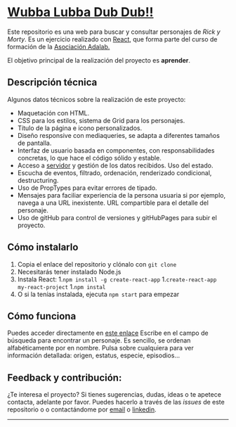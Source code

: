 # [Wubba Lubba Dub Dub!!][beta]

Este repositorio es una web para buscar y consultar personajes de _Rick y Morty_. Es un ejercicio realizado con [React](https://es.reactjs.org/), que forma parte del curso de formación de la [Asociación Adalab.](https://adalab.es/)

El objetivo principal de la realización del proyecto es **aprender**.

## Descripción técnica

Algunos datos técnicos sobre la realización de este proyecto:

- Maquetación con HTML.
- CSS para los estilos, sistema de Grid para los personajes.
- Título de la página e icono personalizados.
- Diseño responsive con mediaqueries, se adapta a diferentes tamaños de pantalla.
- Interfaz de usuario basada en componentes, con responsabilidades concretas, lo que hace el código sólido y estable.
- Acceso a [servidor](https://rickandmortyapi.com/documentation/#get-all-characters) y gestión de los datos recibidos. Uso del estado.
- Escucha de eventos, filtrado, ordenación, renderizado condicional, destructuring.
- Uso de PropTypes para evitar errores de tipado.
- Mensajes para faciliar experiencia de la persona usuaria si por ejemplo, navega a una URL inexistente. URL compartible para el detalle del personaje.
- Uso de gitHub para control de versiones y gitHubPages para subir el proyecto.

## Cómo instalarlo

1. Copia el enlace del repositorio y clónalo con `git clone`
1. Necesitarás tener instalado Node.js
1. Instala React: 1.`npm install -g create-react-app` 1.`create-react-app my-react-project` 1.`npm instal`
1. O si la tenías instalada, ejecuta `npm start` para empezar

## Cómo funciona

Puedes acceder directamente en [este enlace][beta]
Escribe en el campo de búsqueda para encontrar un personaje. Es sencillo, se ordenan alfabéticamente por en nombre.
Pulsa sobre cualquiera para ver información detallada: origen, estatus, especie, episodios...

## Feedback y contribución:

¿Te interesa el proyecto? Si tienes sugerencias, dudas, ideas o te apetece contacta, adelante por favor.
Puedes hacerlo a través de las _issues_ de este repositorio o o contactándome por [email](mailto:saramartinezaragon@gmail.com) o [linkedin](https://www.linkedin.com/in/saramartara/).

---

[beta]: https://saramartara.github.io/Rick-and-Morty_module-3/
